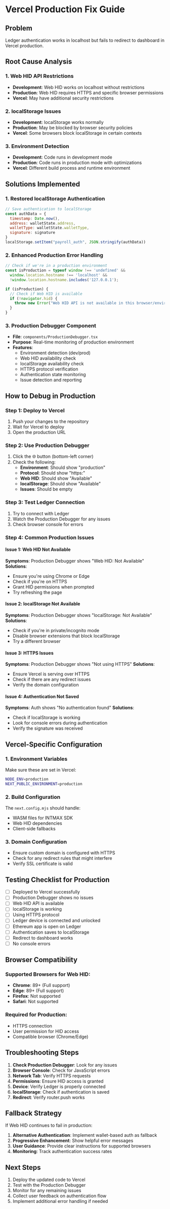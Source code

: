 # Vercel Production Fix Guide

## Problem
Ledger authentication works in localhost but fails to redirect to dashboard in Vercel production.

## Root Cause Analysis

### 1. Web HID API Restrictions
- **Development**: Web HID works on localhost without restrictions
- **Production**: Web HID requires HTTPS and specific browser permissions
- **Vercel**: May have additional security restrictions

### 2. localStorage Issues
- **Development**: localStorage works normally
- **Production**: May be blocked by browser security policies
- **Vercel**: Some browsers block localStorage in certain contexts

### 3. Environment Detection
- **Development**: Code runs in development mode
- **Production**: Code runs in production mode with optimizations
- **Vercel**: Different build process and runtime environment

## Solutions Implemented

### 1. Restored localStorage Authentication
```javascript
// Save authentication to localStorage
const authData = {
  timestamp: Date.now(),
  address: walletState.address,
  walletType: walletState.walletType,
  signature: signature
}
localStorage.setItem("payroll_auth", JSON.stringify(authData))
```

### 2. Enhanced Production Error Handling
```javascript
// Check if we're in a production environment
const isProduction = typeof window !== 'undefined' && 
  window.location.hostname !== 'localhost' && 
  !window.location.hostname.includes('127.0.0.1');

if (isProduction) {
  // Check if Web HID is available
  if (!navigator.hid) {
    throw new Error("Web HID API is not available in this browser/environment. Please use Chrome or Edge on HTTPS.");
  }
}
```

### 3. Production Debugger Component
- **File**: `components/ProductionDebugger.tsx`
- **Purpose**: Real-time monitoring of production environment
- **Features**:
  - Environment detection (dev/prod)
  - Web HID availability check
  - localStorage availability check
  - HTTPS protocol verification
  - Authentication state monitoring
  - Issue detection and reporting

## How to Debug in Production

### Step 1: Deploy to Vercel
1. Push your changes to the repository
2. Wait for Vercel to deploy
3. Open the production URL

### Step 2: Use Production Debugger
1. Click the 🌐 button (bottom-left corner)
2. Check the following:
   - **Environment**: Should show "production"
   - **Protocol**: Should show "https:"
   - **Web HID**: Should show "Available"
   - **localStorage**: Should show "Available"
   - **Issues**: Should be empty

### Step 3: Test Ledger Connection
1. Try to connect with Ledger
2. Watch the Production Debugger for any issues
3. Check browser console for errors

### Step 4: Common Production Issues

#### Issue 1: Web HID Not Available
**Symptoms**: Production Debugger shows "Web HID: Not Available"
**Solutions**:
- Ensure you're using Chrome or Edge
- Check if you're on HTTPS
- Grant HID permissions when prompted
- Try refreshing the page

#### Issue 2: localStorage Not Available
**Symptoms**: Production Debugger shows "localStorage: Not Available"
**Solutions**:
- Check if you're in private/incognito mode
- Disable browser extensions that block localStorage
- Try a different browser

#### Issue 3: HTTPS Issues
**Symptoms**: Production Debugger shows "Not using HTTPS"
**Solutions**:
- Ensure Vercel is serving over HTTPS
- Check if there are any redirect issues
- Verify the domain configuration

#### Issue 4: Authentication Not Saved
**Symptoms**: Auth shows "No authentication found"
**Solutions**:
- Check if localStorage is working
- Look for console errors during authentication
- Verify the signature was received

## Vercel-Specific Configuration

### 1. Environment Variables
Make sure these are set in Vercel:
```bash
NODE_ENV=production
NEXT_PUBLIC_ENVIRONMENT=production
```

### 2. Build Configuration
The `next.config.mjs` should handle:
- WASM files for INTMAX SDK
- Web HID dependencies
- Client-side fallbacks

### 3. Domain Configuration
- Ensure custom domain is configured with HTTPS
- Check for any redirect rules that might interfere
- Verify SSL certificate is valid

## Testing Checklist for Production

- [ ] Deployed to Vercel successfully
- [ ] Production Debugger shows no issues
- [ ] Web HID API is available
- [ ] localStorage is working
- [ ] Using HTTPS protocol
- [ ] Ledger device is connected and unlocked
- [ ] Ethereum app is open on Ledger
- [ ] Authentication saves to localStorage
- [ ] Redirect to dashboard works
- [ ] No console errors

## Browser Compatibility

### Supported Browsers for Web HID:
- **Chrome**: 89+ (Full support)
- **Edge**: 89+ (Full support)
- **Firefox**: Not supported
- **Safari**: Not supported

### Required for Production:
- HTTPS connection
- User permission for HID access
- Compatible browser (Chrome/Edge)

## Troubleshooting Steps

1. **Check Production Debugger**: Look for any issues
2. **Browser Console**: Check for JavaScript errors
3. **Network Tab**: Verify HTTPS requests
4. **Permissions**: Ensure HID access is granted
5. **Device**: Verify Ledger is properly connected
6. **localStorage**: Check if authentication is saved
7. **Redirect**: Verify router.push works

## Fallback Strategy

If Web HID continues to fail in production:

1. **Alternative Authentication**: Implement wallet-based auth as fallback
2. **Progressive Enhancement**: Show helpful error messages
3. **User Guidance**: Provide clear instructions for supported browsers
4. **Monitoring**: Track authentication success rates

## Next Steps

1. Deploy the updated code to Vercel
2. Test with the Production Debugger
3. Monitor for any remaining issues
4. Collect user feedback on authentication flow
5. Implement additional error handling if needed 